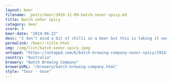 ```yaml
---
layout: beer
filename: _posts/beer/2016-11-09-batch-senor-spicy.md
title: Batch señor spicy
category: beer
score: 4
beer-date: "2019-06-22"
desc: "I don’t mind a bit of chilli in a beer but this is taking it over the top. My lips are stinging. Somehow leaves the flavour of corn chips in my mouth. An interesting experience, but not one I would repeat"
permalink: /beer/:title.html
img: /img/list/batch-senor-spicy.jpeg
untappd: "https://untappd.com/b/batch-brewing-company-senor-spicy/2914345"
country: "Australia"
brewery: "Batch Brewing Company"
breweryURL: "/brewery/batch-brewing-company.html"
style: "Sour - Gose"
---
```

